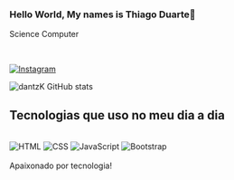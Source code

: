 ### Hello World, My names is Thiago Duarte🤚

Science Computer

<br>

[![Instagram](https://img.shields.io/badge/Instagram-E4405F?style=for-the-badge&logo=instagram&logoColor=white)](https://www.instagram.com/duartethaigo/)

![dantzK GitHub stats](https://github-readme-stats.vercel.app/api?username=Duartelitz&show_icons=true&theme=dracula)

## Tecnologias que uso no meu dia a dia 

<div style="display: inline_block"><br>
    <img src="https://img.shields.io/badge/HTML5-E34F26?style=for-the-badge&logo=html5&logoColor=white" alt="HTML">
   <img src="https://img.shields.io/badge/CSS3-1572B6?style=for-the-badge&logo=css3&logoColor=white" alt="CSS">
   <img src="https://img.shields.io/badge/JavaScript-F7DF1E?style=for-the-badge&logo=javascript&logoColor=black" alt="JavaScript">
   <img src="https://img.shields.io/badge/Bootstrap-563D7C?style=for-the-badge&logo=bootstrap&logoColor=white" alt="Bootstrap">
<div><br>
Apaixonado por tecnologia!
